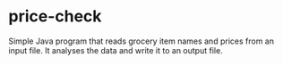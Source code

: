 # price-check

Simple Java program that reads grocery item names and prices from an input file. It analyses the data and write it to an output file. 

